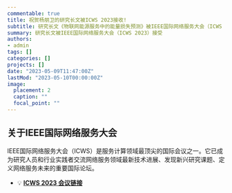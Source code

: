 ```yaml
---
commentable: true
title: 祝贺杨朋卫的研究长文被ICWS 2023接收!
subtitle: 研究长文《物联网能源服务中的能量损失预测》被IEEE国际网络服务大会（ICWS 2023）接受。
summary: 研究长文被IEEE国际网络服务大会（ICWS 2023）接受
authors:
- admin
tags: []
categories: []
projects: []
date: "2023-05-09T11:47:00Z"
lastMod: "2023-05-10T00:00:00Z"
image:
  placement: 2
  caption: ""
  focal_point: ""
---
```


## 关于IEEE国际网络服务大会

IEEE国际网络服务大会（ICWS）是服务计算领域最顶尖的国际会议之一。它已成为研究人员和行业实践者交流网络服务领域最新技术进展、发现新兴研究课题、定义网络服务未来的重要国际论坛。

- 💡 [**ICWS 2023 会议链接**](https://conferences.computer.org/icws/2023/)
